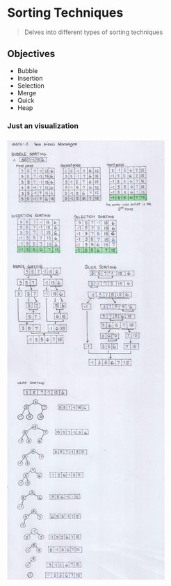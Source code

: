 # Sorting Techniques

> Delves into different types of sorting techniques

## Objectives

- Bubble
- Insertion
- Selection
- Merge
- Quick
- Heap

### Just an visualization

![](./docs/BSCS2_Marasigan_Sorting.jpg)
